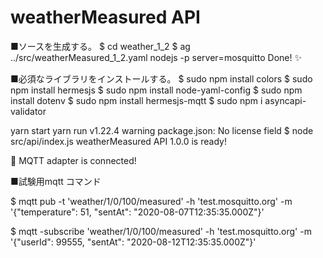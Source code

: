 # weatherMeasured API

■ソースを生成する。
$ cd weather_1_2
$ ag ../src/weatherMeasured_1_2.yaml nodejs -p server=mosquitto
Done! ✨


■必須なライブラリをインストールする。
$ sudo npm install colors
$ sudo npm install hermesjs
$ sudo npm install node-yaml-config
$ sudo npm install dotenv
$ sudo npm install hermesjs-mqtt
$ sudo npm i asyncapi-validator

yarn start
yarn run v1.22.4
warning package.json: No license field
$ node src/api/index.js
weatherMeasured API 1.0.0 is ready! 

🔗  MQTT adapter is connected!

■試験用mqtt コマンド

$ mqtt pub -t 'weather/1/0/100/measured' -h 'test.mosquitto.org' -m '{"temperature": 51, "sentAt": "2020-08-07T12:35:35.000Z"}'

$ mqtt -subscribe 'weather/1/0/100/measured' -h 'test.mosquitto.org' -m '{"userId": 99555, "sentAt": "2020-08-12T12:35:35.000Z"}'


